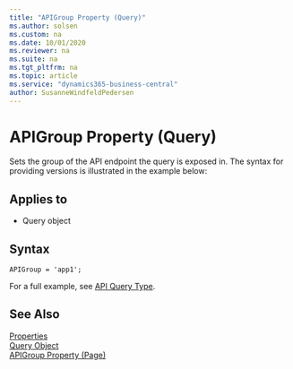 ```yaml
---
title: "APIGroup Property (Query)"
ms.author: solsen
ms.custom: na
ms.date: 10/01/2020
ms.reviewer: na
ms.suite: na
ms.tgt_pltfrm: na
ms.topic: article
ms.service: "dynamics365-business-central"
author: SusanneWindfeldPedersen
---
```

 
# APIGroup Property (Query)
Sets the group of the API endpoint the query is exposed in.  The syntax for providing versions is illustrated in the example below:

## Applies to  

- Query object 

## Syntax
```
APIGroup = 'app1';
```

For a full example, see [API Query Type](../devenv-api-querytype.md).

## See Also  
[Properties](devenv-properties.md)   
[Query Object](../devenv-query-object.md)  
[APIGroup Property (Page)](devenv-apigroup-page-property.md)  
